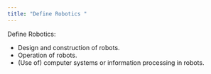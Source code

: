 ```yaml
---
title: "Define Robotics "
--- 
```

Define Robotics:
- Design and construction of robots.
- Operation of robots.
- (Use of) computer systems or information processing in robots.
